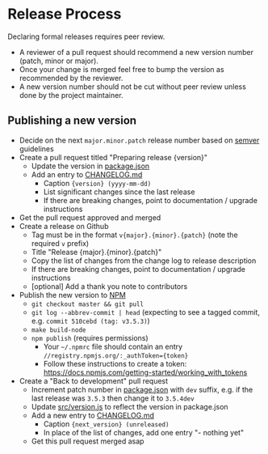# Release Process

Declaring formal releases requires peer review.

* A reviewer of a pull request should recommend a new version number (patch, minor or major).
* Once your change is merged feel free to bump the version as recommended by the reviewer.
* A new version number should not be cut without peer review unless done by the project maintainer.

## Publishing a new version

* Decide on the next `major.minor.patch` release number based on [semver](http://semver.org/) guidelines
* Create a pull request titled "Preparing release {version}"
  * Update the version in [package.json](./package.json)
  * Add an entry to [CHANGELOG.md](./CHANGELOG.md)
    * Caption `{version} (yyyy-mm-dd)`
    * List significant changes since the last release
    * If there are breaking changes, point to documentation / upgrade instructions
* Get the pull request approved and merged
* Create a release on Github
  * Tag must be in the format `v{major}.{minor}.{patch}` (note the required `v` prefix)
  * Title "Release {major}.{minor}.{patch}"
  * Copy the list of changes from the change log to release description
  * If there are breaking changes, point to documentation / upgrade instructions
  * [optional] Add a thank you note to contributors
* Publish the new version to [NPM](https://www.npmjs.com/package/jaeger-client)
  * `git checkout master && git pull`
  * `git log --abbrev-commit | head` (expecting to see a tagged commit, e.g. `commit 510cebd (tag: v3.5.3)`)
  * `make build-node`
  * `npm publish` (requires permissions)
    * Your `~/.npmrc` file should contain an entry `//registry.npmjs.org/:_authToken={token}`
    * Follow these instructions to create a token: https://docs.npmjs.com/getting-started/working_with_tokens
* Create a "Back to development" pull request
  * Increment patch number in [package.json](./package.json) with `dev` suffix, e.g. if the last release was `3.5.3` then change it to `3.5.4dev`
  * Update [src/version.js](./src/version.js) to reflect the version in package.json
  * Add a new entry to [CHANGELOG.md](./CHANGELOG.md)
    * Caption `{next_version} (unreleased)`
    * In place of the list of changes, add one entry "- nothing yet"
  * Get this pull request merged asap
